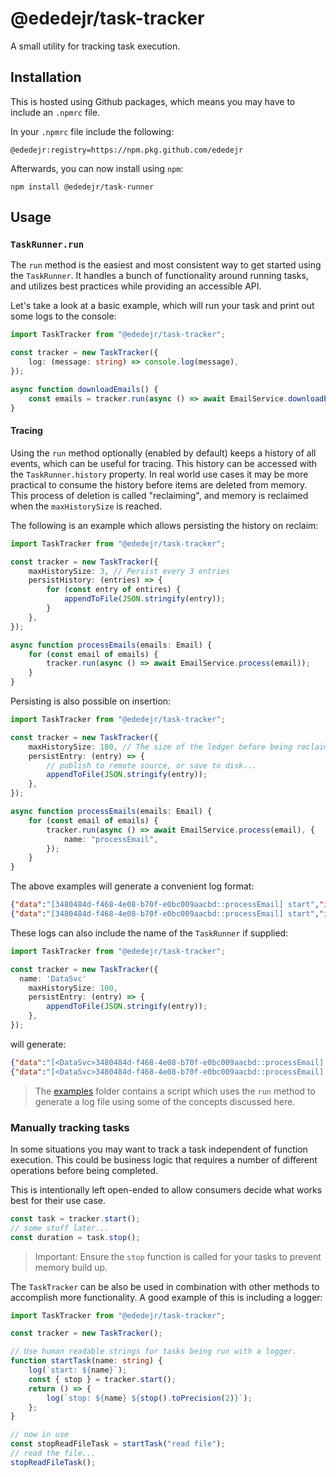 # @ededejr/task-tracker

A small utility for tracking task execution.

## Installation

This is hosted using Github packages, which means you may have to include an `.npmrc` file.

In your `.npmrc` file include the following:

```
@ededejr:registry=https://npm.pkg.github.com/ededejr
```

Afterwards, you can now install using `npm`:

```
npm install @ededejr/task-runner
```

## Usage

### `TaskRunner.run`

The `run` method is the easiest and most consistent way to get started using the `TaskRunner`. It handles a bunch of functionality around running tasks, and utilizes best practices while providing an accessible API.

Let's take a look at a basic example, which will run your task and print out some logs to the console:

```ts
import TaskTracker from "@ededejr/task-tracker";

const tracker = new TaskTracker({
	log: (message: string) => console.log(message),
});

async function downloadEmails() {
	const emails = tracker.run(async () => await EmailService.downloadEmails());
}
```

#### Tracing

Using the `run` method optionally (enabled by default) keeps a history of all events, which can be useful for tracing. This history can be accessed with the `TaskRunner.history` property. In real world use cases it may be more practical to consume the history before items are deleted from memory. This process of deletion is called "reclaiming", and memory is reclaimed when the `maxHistorySize` is reached.

The following is an example which allows persisting the history on reclaim:

```ts
import TaskTracker from "@ededejr/task-tracker";

const tracker = new TaskTracker({
	maxHistorySize: 3, // Persist every 3 entries
	persistHistory: (entries) => {
		for (const entry of entires) {
			appendToFile(JSON.stringify(entry));
		}
	},
});

async function processEmails(emails: Email) {
	for (const email of emails) {
		tracker.run(async () => await EmailService.process(email));
	}
}
```

Persisting is also possible on insertion:

```ts
import TaskTracker from "@ededejr/task-tracker";

const tracker = new TaskTracker({
	maxHistorySize: 100, // The size of the ledger before being reclaimed
	persistEntry: (entry) => {
		// publish to remote source, or save to disk...
		appendToFile(JSON.stringify(entry));
	},
});

async function processEmails(emails: Email) {
	for (const email of emails) {
		tracker.run(async () => await EmailService.process(email), {
			name: "processEmail",
		});
	}
}
```

The above examples will generate a convenient log format:

```json
{"data":"[3480484d-f468-4e08-b70f-e0bc009aacbd::processEmail] start","index":197,"timestamp":1644981910473}
{"data":"[3480484d-f468-4e08-b70f-e0bc009aacbd::processEmail] start","index":198,"timestamp":1644981910480}
```

These logs can also include the name of the `TaskRunner` if supplied:

```ts
import TaskTracker from "@ededejr/task-tracker";

const tracker = new TaskTracker({
  name: 'DataSvc'
	maxHistorySize: 100,
	persistEntry: (entry) => {
		appendToFile(JSON.stringify(entry));
	},
});
```

will generate:

```json
{"data":"[<DataSvc>3480484d-f468-4e08-b70f-e0bc009aacbd::processEmail] start","index":197,"timestamp":1644981910473}
{"data":"[<DataSvc>3480484d-f468-4e08-b70f-e0bc009aacbd::processEmail] start","index":198,"timestamp":1644981910480}
```

> The [examples](https://github.com/ededejr/task-tracker/tree/feat/task-runner-ledger/examples) folder contains a script which uses the `run` method to generate a log file using some of the concepts discussed here.

### Manually tracking tasks

In some situations you may want to track a task independent of function execution. This could be business logic that requires a number of different operations before being completed.

This is intentionally left open-ended to allow consumers decide what works best for their use case.

```ts
const task = tracker.start();
// some stuff later...
const duration = task.stop();
```

> Important: Ensure the `stop` function is called for your tasks to prevent memory build up.

The `TaskTracker` can be also be used in combination with other methods to accomplish more functionality. A good example of this is including a logger:

```ts
import TaskTracker from "@ededejr/task-tracker";

const tracker = new TaskTracker();

// Use human readable strings for tasks being run with a logger.
function startTask(name: string) {
	log(`start: ${name}`);
	const { stop } = tracker.start();
	return () => {
		log(`stop: ${name} ${stop().toPrecision(2)}`);
	};
}

// now in use
const stopReadFileTask = startTask("read file");
// read the file...
stopReadFileTask();
```
